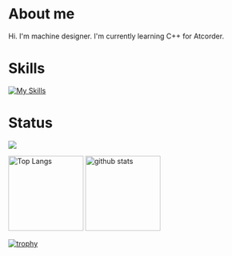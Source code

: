 # About me
Hi. I'm machine designer.
I'm currently learning C++ for Atcorder.

#  Skills
[![My Skills](https://skillicons.dev/icons?i=cs,cpp,py&perline=3)](https://skillicons.dev)

#  Status
![](https://github-profile-summary-cards.vercel.app/api/cards/profile-details?username=yokota-koichi&theme=onedark)
<p align="left"> 
  <img alt="Top Langs" height="150px" src="https://github-readme-stats.vercel.app/api/top-langs/?username=yokota-koichi&layout=compact&count_private=true&show_icons=true&theme=onedark" />
  <img alt="github stats" height="150px" src="https://github-readme-stats.vercel.app/api?username=yokota-koichi&count_private=true&show_icons=true&show_icons=true&theme=onedark" />
</p>

[![trophy](https://github-profile-trophy.vercel.app/?username=yokota-koichi&theme=onedark&column=8)](https://github.com/ryo-ma/github-profile-trophy)
